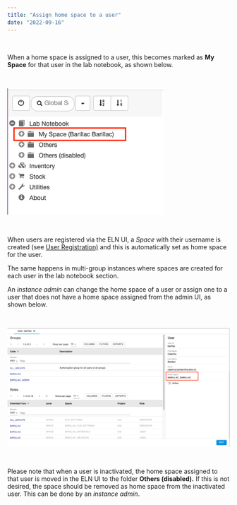 ```yaml
---
title: "Assign home space to a user"
date: "2022-09-16"
---
```


 

When a home space is assigned to a user, this becomes marked as **My Space** for that user in the lab notebook, as shown below.

 

![](images/my-space-notebook.png)

 

When users are registered via the ELN UI, a _Space_ with their username is created (see [User Registration)](https://openbis.ch/index.php/docs/admin-documentation/user-registration/) and this is automatically set as home space for the user.

The same happens in multi-group instances where spaces are created for each user in the lab notebook section.

An _instance admin_ can change the home space of a user or assign one to a user that does not have a home space assigned from the admin UI, as shown below.

 

![](images/homespace-admin-ui-1024x545.png)

 

Please note that when a user is inactivated, the home space assigned to that user is moved in the ELN UI to the folder **Others (disabled).** If this is not desired, the space should be removed as home space from the inactivated user. This can be done by an _instance admin_.
